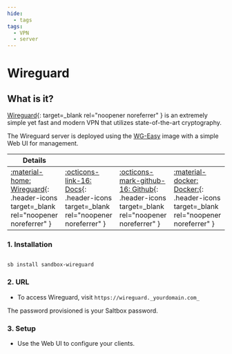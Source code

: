 ```yaml
---
hide:
  - tags
tags:
  - VPN
  - server
---
```


# Wireguard

## What is it?

[Wireguard](https://wireguard.com){: target=_blank rel="noopener noreferrer" } is an extremely simple yet fast and modern VPN that utilizes state-of-the-art cryptography.

The Wireguard server is deployed using the [WG-Easy](https://github.com/WeeJeWel/wg-easy) image with a simple Web UI for management.

| Details     |             |             |             |
|-------------|-------------|-------------|-------------|
| [:material-home: Wireguard](https://www.wireguard.com/){: .header-icons target=_blank rel="noopener noreferrer" } | [:octicons-link-16: Docs](https://github.com/WeeJeWel/wg-easy){: .header-icons target=_blank rel="noopener noreferrer" } | [:octicons-mark-github-16: Github](https://github.com/WeeJeWel/wg-easy){: .header-icons target=_blank rel="noopener noreferrer" } | [:material-docker: Docker:](https://hub.docker.com/r/weejewel/wg-easy){: .header-icons target=_blank rel="noopener noreferrer" } |

### 1. Installation

``` shell

sb install sandbox-wireguard

```

### 2. URL

- To access Wireguard, visit `https://wireguard._yourdomain.com_`

The password provisioned is your Saltbox password.

### 3. Setup

- Use the Web UI to configure your clients.
